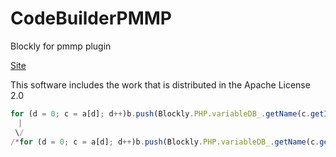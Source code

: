 # CodeBuilderPMMP
Blockly for pmmp plugin  

[Site](https://gollilla.github.io/CodeBuilderPMMP/)

This software includes the work that is distributed in the Apache License 2.0  

```JavaScript
for (d = 0; c = a[d]; d++)b.push(Blockly.PHP.variableDB_.getName(c.getId(), Blockly.VARIABLE_CATEGORY_NAME) + ";");
　|
 \/ 
/*for (d = 0; c = a[d]; d++)b.push(Blockly.PHP.variableDB_.getName(c.getId(), Blockly.VARIABLE_CATEGORY_NAME) + ";");*/ 
```
